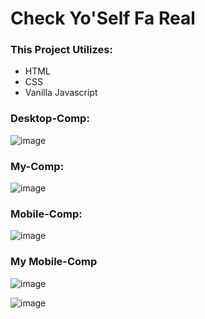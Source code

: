 # Check Yo'Self Fa Real

### This Project Utilizes:

* HTML
* CSS
* Vanilla Javascript

### Desktop-Comp:
![image](https://user-images.githubusercontent.com/47184994/58046483-a632aa00-7b02-11e9-9776-80ca456bff66.png)

### My-Comp:
![image](https://user-images.githubusercontent.com/47184994/58958267-c481e200-875f-11e9-9726-8ff64ac8c9ad.png)

### Mobile-Comp:
![image](https://user-images.githubusercontent.com/47184994/58046527-ce220d80-7b02-11e9-90b0-f533e717a094.png)

### My Mobile-Comp
![image](https://user-images.githubusercontent.com/47184994/58963038-ae791f00-8769-11e9-8858-1acf40969de1.png)

![image](https://user-images.githubusercontent.com/47184994/58963309-2a736700-876a-11e9-9762-81a5483588f2.png)

